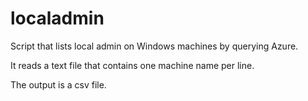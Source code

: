 # localadmin
Script that lists local admin on Windows machines by querying Azure.

It reads a text file that contains one machine name per line.

The output is a csv file.
